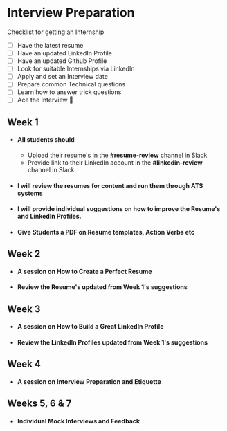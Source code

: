 # Interview Preparation

Checklist for getting an Internship

- [ ] Have the latest resume
- [ ] Have an updated LinkedIn Profile
- [ ] Have an updated Github Profile
- [ ] Look for suitable Internships via LinkedIn
- [ ] Apply and set an Interview date
- [ ] Prepare common Technical questions
- [ ] Learn how to answer trick questions
- [ ] Ace the Interview :tada:

## Week 1
- #### All students should 
    - Upload their resume's in the **#resume-review** channel in Slack
    - Provide link to their LinkedIn account in the **#linkedin-review** channel in Slack
- #### I will review the resumes for content and run them through ATS systems
- #### I will provide individual suggestions on how to improve the Resume's and LinkedIn Profiles.
- #### Give Students a PDF on Resume templates, Action Verbs etc


## Week 2

- #### A session on How to Create a Perfect Resume
- #### Review the Resume's updated from Week 1's suggestions
  
## Week 3

- #### A session on How to Build a Great LinkedIn Profile
- #### Review the LinkedIn Profiles updated from Week 1's suggestions

## Week 4

- #### A session on Interview Preparation and Etiquette

## Weeks 5, 6 & 7

- #### Individual Mock Interviews and Feedback
